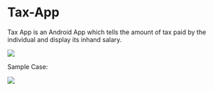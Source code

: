 # Tax-App
Tax App is an Android App which tells the amount of tax paid by the individual and display its inhand salary. 

<img src="https://user-images.githubusercontent.com/110735413/200158610-4ac400a3-8d55-4424-a653-3ffaac53d11a.png" heigth="500">

Sample Case:

<img src="https://user-images.githubusercontent.com/110735413/200158612-65882a7d-2b6d-40e1-9450-024ea9f2403f.png" heigth="500">
